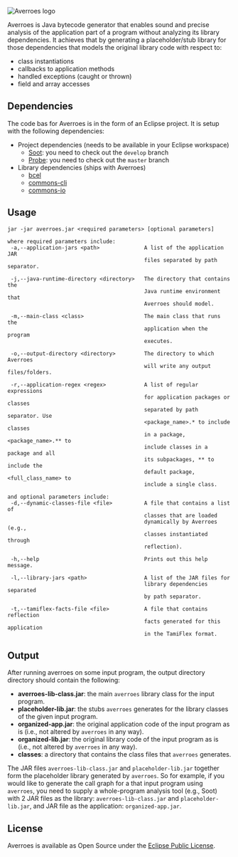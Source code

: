 ![Averroes logo](https://github.com/themaplelab/averroes-logo/blob/master/logo.png)

Averroes is Java bytecode generator that enables sound and precise analysis of the application part of a program without analyzing its library dependencies. It achieves that by generating a placeholder/stub library for those dependencies that models the original library code with respect to:
- class instantiations
- callbacks to application methods
- handled exceptions (caught or thrown)
- field and array accesses

## Dependencies

The code bas for Averroes is in the form of an Eclipse project. It is setup with the following dependencies:

* Project dependencies (needs to be available in your Eclipse workspace)
    - [Soot](https://github.com/Sable/soot): you need to check out the `develop` branch
    - [Probe](https://github.com/karimhamdanali/probe): you need to check out the `master` branch
* Library dependencies (ships with Averroes)
     - [bcel](https://commons.apache.org/proper/commons-bcel/)
     - [commons-cli](https://commons.apache.org/proper/commons-cli/)
     - [commons-io](https://commons.apache.org/proper/commons-io/)

## Usage

``` text
jar -jar averroes.jar <required parameters> [optional parameters]

where required parameters include:
 -a,--application-jars <path>              A list of the application JAR
                                           files separated by path separator.
 
 -j,--java-runtime-directory <directory>   The directory that contains the
                                           Java runtime environment that
                                           Averroes should model.
                                           
 -m,--main-class <class>                   The main class that runs the
                                           application when the program
                                           executes.
                                           
 -o,--output-directory <directory>         The directory to which Averroes
                                           will write any output files/folders.
                                           
 -r,--application-regex <regex>            A list of regular expressions
                                           for application packages or classes 
                                           separated by path separator. Use 
                                           <package_name>.* to include classes 
                                           in a package, <package_name>.** to 
                                           include classes in a package and all 
                                           its subpackages, ** to include the 
                                           default package, <full_class_name> to 
                                           include a single class.

and optional parameters include:
 -d,--dynamic-classes-file <file>          A file that contains a list of
                                           classes that are loaded
                                           dynamically by Averroes (e.g.,
                                           classes instantiated through
                                           reflection).
                                           
 -h,--help                                 Prints out this help message.
 
 -l,--library-jars <path>                  A list of the JAR files for
                                           library dependencies separated
                                           by path separator.
                                           
 -t,--tamiflex-facts-file <file>           A file that contains reflection
                                           facts generated for this application 
                                           in the TamiFlex format.
```

## Output

After running averroes on some input program, the output directory directory should contain the following:

* **averroes-lib-class.jar**: the main `averroes` library class for the input program. 
* **placeholder-lib.jar**: the stubs `averroes` generates for the library classes of the given input program.
* **organized-app.jar**: the original application code of the input program as is (i.e., not altered by `averroes` in any way).
* **organized-lib.jar**: the original library code of the input program as is (i.e., not altered by `averroes` in any way).
* **classes**: a directory that contains the class files that `averroes` generates.

The JAR files `averroes-lib-class.jar` and `placeholder-lib.jar` together form the placeholder library generated by `averroes`. So for example, if you would like to generate the call graph for a that input program using `averroes`, you need to supply a whole-program analysis tool (e.g., Soot) with 2 JAR files as the library: `averroes-lib-class.jar` and `placeholder-lib.jar`, and JAR file as the application: `organized-app.jar`.

## License

Averroes is available as Open Source under the [Eclipse Public License](https://www.eclipse.org/legal/epl-v10.html).

